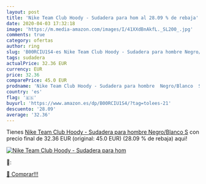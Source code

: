 ```yaml
---
layout: post
title: 'Nike Team Club Hoody - Sudadera para hom al 28.09 % de rebaja'
date: 2020-04-03 17:32:18
image: 'https://m.media-amazon.com/images/I/41XXdBnAkfL._SL200_.jpg'
comments: true
category: ofertas
author: ring
slug: 'B00RCIU1S4-es Nike Team Club Hoody - Sudadera para hombre Negro/Blanco S'
tags: sudadera
actualPrice: 32.36 EUR
currency: EUR
price: 32.36
comparePrice: 45.0 EUR
prodname: 'Nike Team Club Hoody - Sudadera para hombre  Negro/Blanco  S'
country: 'es'
flag: '🇪🇸'
buyurl: 'https://www.amazon.es/dp/B00RCIU1S4/?tag=tolees-21'
descuento: '28.09'
average: '32.36'
---
```


Tienes [Nike Team Club Hoody - Sudadera para hombre  Negro/Blanco  S](https://www.amazon.es/dp/B00RCIU1S4/?tag=tolees-21) con precio final de  32.36 EUR (original: 45.0 EUR) (28.09 %  de rebaja) aqui!

[![Nike Team Club Hoody - Sudadera para hom](https://m.media-amazon.com/images/I/41XXdBnAkfL._SL200_.jpg)](https://www.amazon.es/dp/B00RCIU1S4/?tag=tolees-21)

🔎:


[🛒 Comprar!!!](https://www.amazon.es/dp/B00RCIU1S4/?tag=tolees-21)
